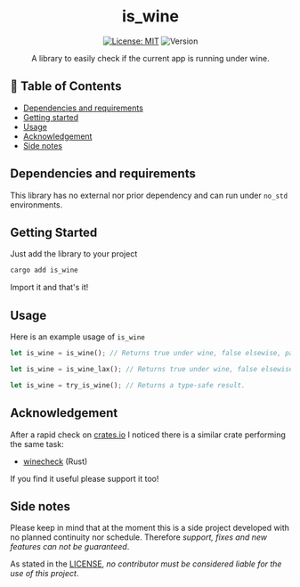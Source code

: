 <div align="center">

# is_wine

[![License: MIT](https://img.shields.io/badge/License-MIT-yellow.svg)](https://github.com/dSyncro/is_wine/blob/main/README.md)
![Version](https://img.shields.io/badge/version-0.1.1-green)

A library to easily check if the current app is running under wine.

</div>

## 📖 Table of Contents

- [Dependencies and requirements](#dependencies-and-requirements)
- [Getting started](#getting-started)
- [Usage](#usage)
- [Acknowledgement](#acknowledgement)
- [Side notes](#side-notes)

## Dependencies and requirements

This library has no external nor prior dependency and can run under `no_std` environments.

## Getting Started

Just add the library to your project

```bash
cargo add is_wine
```

Import it and that's it!

## Usage

Here is an example usage of `is_wine`

```rust
let is_wine = is_wine(); // Returns true under wine, false elsewise, panics on failure.

let is_wine = is_wine_lax(); // Returns true under wine, false elsewise or on failure.

let is_wine = try_is_wine(); // Returns a type-safe result.
```

## Acknowledgement

After a rapid check on [crates.io](https://crates.io) I noticed there is a similar crate performing the same task:

- [winecheck](https://crates.io/crates/winecheck) (Rust)

If you find it useful please support it too!

## Side notes

Please keep in mind that at the moment this is a side project developed with no planned continuity nor schedule. Therefore _support, fixes and new features can not be guaranteed_.

As stated in the [LICENSE](https://github.com/dSyncro/is_wine/blob/master/LICENSE), _no contributor must be considered liable for the use of this project_.
